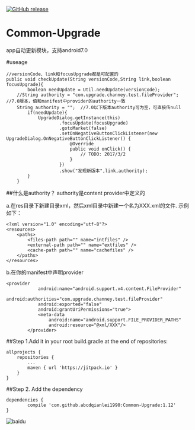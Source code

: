 [![GitHub release](https://img.shields.io/github/release/abcdqianlei1990/Common-Upgrade.svg)](https://github.com/abcdqianlei1990/Common-Upgrade/releases)
# Common-Upgrade
app自动更新模块，支持android7.0

#useage
```
//versionCode、link和focusUpgrade都是可配置的
public void checkUpdate(String versionCode,String link,boolean focusUpgrade){
        boolean needUpdate = Util.needUpdate(versionCode);
	//String authority = "com.upgrade.channey.test.fileProvider"; //7.0版本，值和manifest中provider的authority一致
	String authority = "";	//7.0以下版本authority可为空，可直接传null
        if(needUpdate){
            UpgradeDialog.getInstance(this)
                    .focusUpdate(focusUpgrade)
                    .gotoMarket(false)
                    .setOnNegativeButtonClickListener(new UpgradeDialog.OnNegativeButtonClickListener() {
                        @Override
                        public void onClick() {
                            // TODO: 2017/3/2  
                        }
                    })
                    .show("发现新版本",link,authority);
        }
    }

```
##什么是authority？
authority是content provider中定义的

a.在res目录下新建目录xml，然后xml目录中新建一个名为XXX.xml的文件.
示例如下：
```
<?xml version="1.0" encoding="utf-8"?>
<resources>
    <paths>
        <files-path path="" name="intfiles" />
        <external-path path="" name="extfiles" />
        <cache-path path="" name="cachefiles" />
    </paths>
</resources>
```
b.在你的manifest中声明provider
```
<provider
            android:name="android.support.v4.content.FileProvider"
            android:authorities="com.upgrade.channey.test.fileProvider"
            android:exported="false"
            android:grantUriPermissions="true">
            <meta-data
                android:name="android.support.FILE_PROVIDER_PATHS"
                android:resource="@xml/XXX"/>
        </provider>
```



##Step 1.Add it in your root build.gradle at the end of repositories:

	allprojects {
		repositories {
			...
			maven { url 'https://jitpack.io' }
		}
	}
##Step 2. Add the dependency

	dependencies {
	        compile 'com.github.abcdqianlei1990:Common-Upgrade:1.12'
	}
  
![baidu](http://imgsrc.baidu.com/forum/w%3D580/sign=279d5ba5f4faaf5184e381b7bc5594ed/a5560923dd54564e7bde17babade9c82d0584ff9.jpg "百度logo") 
